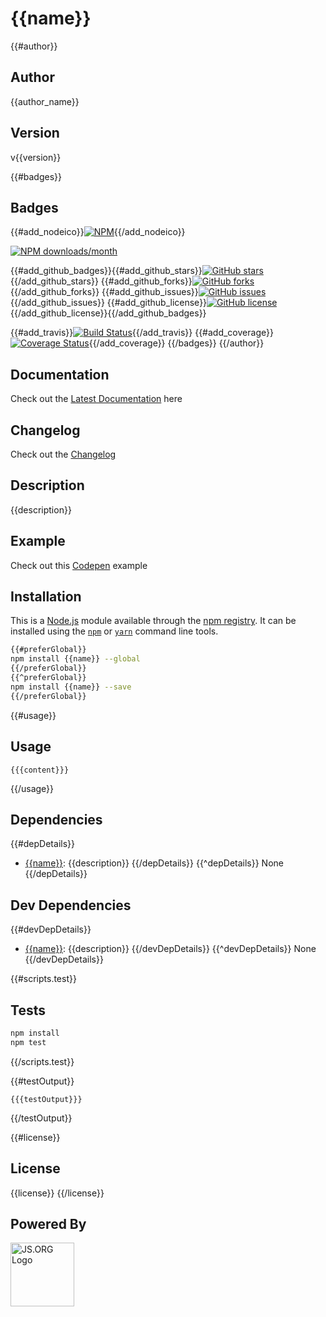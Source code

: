 # {{name}}

{{#author}}
## Author
{{author_name}}

## Version
v{{version}}

{{#badges}}
## Badges

{{#add_nodeico}}[![NPM](https://nodei.co/npm/{{name}}.png)](https://nodei.co/npm/{{name}}/){{/add_nodeico}}

[![NPM downloads/month](https://img.shields.io/npm/dm/{{name}}.svg)](hhttps://img.shields.io/npm/dm/{{name}}.svg)

{{#add_github_badges}}{{#add_github_stars}}[![GitHub stars](https://img.shields.io/github/stars/{{author}}/{{name}}.svg?style=plastic)](https://github.com/{{author}}/{{name}}/stargazers){{/add_github_stars}} {{#add_github_forks}}[![GitHub forks](https://img.shields.io/github/forks/{{author}}/{{name}}.svg?style=plastic)](https://github.com/{{author}}/{{name}}/network){{/add_github_forks}} {{#add_github_issues}}[![GitHub issues](https://img.shields.io/github/issues/{{author}}/{{name}}.svg?style=plastic)](https://github.com/{{author}}/{{name}}/issues){{/add_github_issues}} {{#add_github_license}}[![GitHub license](https://img.shields.io/github/license/{{author}}/{{name}}.svg?style=plastic)](https://github.com/{{author}}/{{name}}/blob/master/LICENSE){{/add_github_license}}{{/add_github_badges}} 

{{#add_travis}}[![Build Status](https://travis-ci.org/{{author}}/{{name}}.svg?branch=master)](https://travis-ci.org/{{author}}/{{name}}){{/add_travis}} {{#add_coverage}}[![Coverage Status](https://coveralls.io/repos/github/{{author}}/{{name}}/badge.svg?branch=master)](https://coveralls.io/github/{{author}}/{{name}}?branch=master){{/add_coverage}}
{{/badges}}
{{/author}}

## Documentation
Check out the [Latest Documentation]({{documentation}}) here

## Changelog
Check out the [Changelog](https://github.com/blackmirror1980/flavor-scss/blob/master/CHANGELOG.md)

## Description
{{description}}

## Example
Check out this [Codepen]({{example}}) example

## Installation

This is a [Node.js](https://nodejs.org/) module available through the 
[npm registry](https://www.npmjs.com/). It can be installed using the 
[`npm`](https://docs.npmjs.com/getting-started/installing-npm-packages-locally)
or 
[`yarn`](https://yarnpkg.com/en/)
command line tools.

```sh
{{#preferGlobal}}
npm install {{name}} --global
{{/preferGlobal}}
{{^preferGlobal}}
npm install {{name}} --save
{{/preferGlobal}}
```
{{#usage}}

## Usage

```{{language}}
{{{content}}}
```
{{/usage}}

## Dependencies

{{#depDetails}}
- [{{name}}]({{repository}}): {{description}}
{{/depDetails}}
{{^depDetails}}
None
{{/depDetails}}

## Dev Dependencies

{{#devDepDetails}}
- [{{name}}]({{repository}}): {{description}}
{{/devDepDetails}}
{{^devDepDetails}}
None
{{/devDepDetails}}

{{#scripts.test}}
## Tests

```sh
npm install
npm test
```
{{/scripts.test}}

{{#testOutput}}
```
{{{testOutput}}}
```
{{/testOutput}}

{{#license}}
## License

{{license}}
{{/license}}

## Powered By
<a href="http://js.org" target="_blank" title="JS.ORG | JavaScript Community">
<img src="http://logo.js.org/dark_horz.png" width="102" alt="JS.ORG Logo"/></a>
<!-- alternatives [bright|dark]_[horz|vert|tiny].png (width[horz:102,vert:50,tiny:77]) -->
